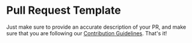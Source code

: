 # Pull Request Template
Just make sure to provide an accurate description of your PR, and make sure that you are following our [Contribution Guidelines](CONTRIBUTING.md). That's it!
